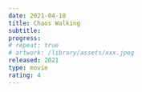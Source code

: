 ```yaml
---
date: 2021-04-10
title: Chaos Walking
subtitle:
progress:
# repeat: true
# artwork: /library/assets/xxx.jpeg
released: 2021
type: movie
rating: 4
---
```

